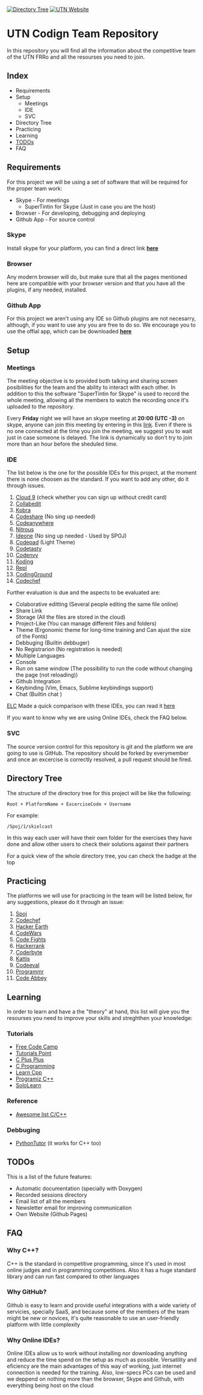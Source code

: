 [![Directory Tree](https://img.shields.io/badge/dic--tree-online-brightgreen.svg)](http://veniversum.me/git-visualizer/?owner=ELC&repo=utn-coding-team)
[![UTN Website](https://img.shields.io/badge/UTN%20Site-Online-blue.svg)](http://www.frro.utn.edu.ar/)

# UTN Codign Team Repository
In this repository you will find all the information about the competitive team of the UTN FRRo and all the resourses you need to join.

## Index
* Requirements
* Setup
    * Meetings
    * IDE
    * SVC
* Directory Tree
* Practicing
* Learning
* [TODOs](#todos)
* FAQ

## Requirements

For this project we will be using a set of software that will be required for the proper team work:
- Skype - For meetings
    - SuperTintin for Skype  (Just in case you are the host)
- Browser - For developing, debugging and deploying
- Github App - For source control


### Skype
Install skype for your platform, you can find a direct link **[here](https://www.skype.com/es/download-skype/skype-for-computer/)**

### Browser
Any modern browser will do, but make sure that all the pages mentioned here are compatible with your browser version and that you have all the plugins, if any needed, installed.

### Github App
For this project we aren't using any IDE so Github plugins are not necesarry, although, if you want to use any you are free to do so. We encourage you to use the offial app, which can be downloaded **[here](https://desktop.github.com/)**

## Setup

### Meetings
The meeting objective is to provided both talking and sharing screen posibilities for the team and the ability to interact with each other. In addition to this the software "SuperTintin for Skype" is used to record the whole meeting, allowing all the members to watch the recording once it's uploaded to the repository.

Every **Friday** night we will have an skype meeting at **20:00 (UTC -3)** on skype, anyone can join this meeting by entering in this [link](http://bit.do/UTNTraining). Even if there is no one connected at the time you join the meeting, we suggest you to wait just in case someone is delayed. The link is dynamically so don't try to join more than an hour before the sheduled time.

### IDE
The list below is the one for the possible IDEs for this project, at the moment there is none choosen as the standard. If you want to add any other, do it through issues.

1. [Cloud 9](https://c9.io) (check whether you can sign up without credit card)
2. [Collabedit](http://collabedit.com/)
3. [Kobra](https://kobra.io)
4. [Codeshare](https://codeshare.io) (No sing up needed)
5. [Codeanywhere](https://codeanywhere.com)
6. [Nitrous](https://www.nitrous.io)
7. [Ideone](https://ideone.com/) (No sing up needed - Used by SPOJ)
8. [Codepad](https://codepad.co) (Light Theme)
9. [Codetasty](https://codetasty.com)
10. [Codenvy](https://codenvy.io)
11. [Koding](https://koding.com)
12. [Repl](https://repl.it/)
13. [CodingGround](https://www.tutorialspoint.com/codingground.htm)
14. [Codechef](https://www.codechef.com)

Further evaluation is due and the aspects to be evaluated are:
- Colaborative editting (Several people editing the same file online)
- Share Link
- Storage (All the files are stored in the cloud)
- Project-Like (You can manage different files and folders)
- Theme (Ergonomic theme for long-time training and Can ajust the size of the Fonts)
- Debbuging (Builtin debbuger)
- No Registrarion (No registration is needed)
- Multiple Languages
- Console
- Run on same window (The possibility to run the code without changing the page (not reloading))
- Github Integration
- Keybinding (Vim, Emacs, Sublime keybindings support)
- Chat (Builtin chat )

[ELC](https://github.com/ELC) Made a quick comparison with these IDEs, you can read it [here](IDEComparison.md)

If you want to know why we are using Online IDEs, check the FAQ below.

### SVC
The source version control for this repository is git and the platform we are going to use is GitHub. The repository should be forked by everymember and once an excercise is correctly resolved, a pull request should be fired.

## Directory Tree
The structure of the directory tree for this project will be like the following:
```
Root + PlatformName + ExcerciseCode + Username
```

For example:
```
/Spoj/1/skielcast
```

In this way each user will have their own folder for the exercises they have done and allow other users to check their solutions against their partners

For a quick view of the whole directory tree, you can check the badge at the top

## Practicing
The platforms we will use for practicing in the team will be listed below, for any suggestions, please do it through an issue:
1. [Spoj](http://www.spoj.com)
2. [Codechef](https://www.codechef.com/problems/easy/)
3. [Hacker Earth](https://www.hackerearth.com/users/basic-details/)
4. [CodeWars](https://www.codewars.com)
5. [Code Fights](https://codefights.com)
6. [Hackerrank](https://www.hackerrank.com/domains)
7. [Coderbyte](https://coderbyte.com/challenges)
8. [Kattis](https://open.kattis.com/)
9. [Codeeval](https://www.codeeval.com/open_challenges/)
10. [Programmr](http://www.programmr.com/exercises?lang=cpp)
11. [Code Abbey](http://www.codeabbey.com/index/task_list)

## Learning
In order to learn and have a the "theory" at hand, this list will give you the resourses you need to improve your skills and streghthen your knowledge:

### Tutorials
- [Free Code Camp](https://www.freecodecamp.com)
- [Tutorials Point](https://www.tutorialspoint.com/tutorialslibrary.htm)
- [C Plus Plus](http://www.cplusplus.com/doc/tutorial/)
- [C Programming](http://www.cprogramming.com/tutorial.html)
- [Learn Cpp](http://www.learncpp.com/)
- [Programiz C++](http://www.programiz.com/cpp-programming#learn-cpp-tutorial)
- [SoloLearn](https://www.sololearn.com/Course/CPlusPlus/)

### Reference
- [Awesome list C/C++](https://github.com/fffaraz/awesome-cpp)

### Debbuging
- [PythonTutor](http://pythontutor.com/cpp.html#mode=edit) (it works for C++ too)

## TODOs
This is a list of the future features:
- Automatic documentation (specially with Doxygen)
- Recorded sessions directory
- Email list of all the members
- Newsletter email for improving communication
- Own Website (Github Pages)

## FAQ

### Why C++?
C++ is the standard in competitive programming, since it's used in most online judges and in programming competitions. Also it has a huge standard library and can run fast compared to other languages

### Why GitHub?
Github is easy to learn and provide useful integrations with a wide variety of servicies, specially SaaS, and because some of the members of the team might be new or novices, it's quite reasonable to use an user-friendly platform with little complexity

### Why Online IDEs?
Online IDEs allow us to work without installing nor downloading anything and reduce the time spend on the setup as much as possible. Versatility and eficiency are the main advantages of this way of working, just internet connection is needed for the training. Also, low-specs PCs can be used and we deppend on nothing more than the browser, Skype and Github, with everything being host on the cloud
